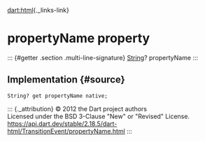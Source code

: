 [dart:html](../../dart-html/dart-html-library){._links-link}

propertyName property
=====================

::: {#getter .section .multi-line-signature}
[String](../../dart-core/string-class)? propertyName
:::

Implementation {#source}
--------------

``` {.language-dart data-language="dart"}
String? get propertyName native;
```

::: {._attribution}
© 2012 the Dart project authors\
Licensed under the BSD 3-Clause \"New\" or \"Revised\" License.\
<https://api.dart.dev/stable/2.18.5/dart-html/TransitionEvent/propertyName.html>
:::
